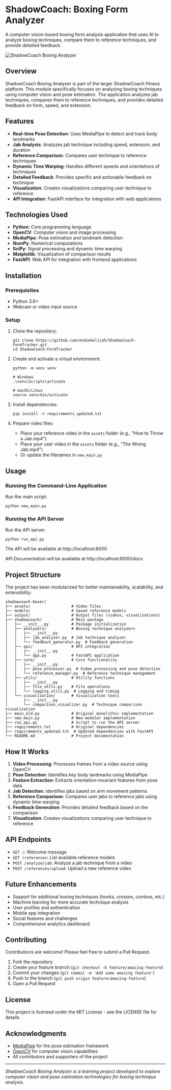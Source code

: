 # ShadowCoach: Boxing Form Analyzer

A computer vision-based boxing form analysis application that uses AI to analyze boxing techniques, compare them to reference techniques, and provide detailed feedback.

![ShadowCoach Boxing Analyzer](https://via.placeholder.com/800x400?text=ShadowCoach+Boxing+Analyzer)

## Overview

ShadowCoach Boxing Analyzer is part of the larger ShadowCoach fitness platform. This module specifically focuses on analyzing boxing techniques using computer vision and pose estimation. The application analyzes jab techniques, compares them to reference techniques, and provides detailed feedback on form, speed, and extension.

## Features

- **Real-time Pose Detection**: Uses MediaPipe to detect and track body landmarks
- **Jab Analysis**: Analyzes jab technique including speed, extension, and duration
- **Reference Comparison**: Compares user technique to reference techniques
- **Dynamic Time Warping**: Handles different speeds and orientations of techniques
- **Detailed Feedback**: Provides specific and actionable feedback on technique
- **Visualization**: Creates visualizations comparing user technique to reference
- **API Integration**: FastAPI interface for integration with web applications

## Technologies Used

- **Python**: Core programming language
- **OpenCV**: Computer vision and image processing
- **MediaPipe**: Pose estimation and landmark detection
- **NumPy**: Numerical computations
- **SciPy**: Signal processing and dynamic time warping
- **Matplotlib**: Visualization of comparison results
- **FastAPI**: Web API for integration with frontend applications

## Installation

### Prerequisites

- Python 3.6+
- Webcam or video input source

### Setup

1. Clone the repository:
   ```
   git clone https://github.com/ondiekelijah/ShadowCoach-FormTracker.git
   cd ShadowCoach-FormTracker
   ```

2. Create and activate a virtual environment:
   ```
   python -m venv venv
   
   # Windows
   .\venv\Scripts\activate
   
   # macOS/Linux
   source venv/bin/activate
   ```

3. Install dependencies:
   ```
   pip install -r requirements_updated.txt
   ```

4. Prepare video files:
   - Place your reference video in the `assets` folder (e.g., "How to Throw a Jab.mp4")
   - Place your user video in the `assets` folder (e.g., "The Wrong Jab.mp4")
   - Or update the filenames in `new_main.py`

## Usage

### Running the Command-Line Application

Run the main script:
```
python new_main.py
```

### Running the API Server

Run the API server:
```
python run_api.py
```

The API will be available at http://localhost:8000

API Documentation will be available at http://localhost:8000/docs

## Project Structure

The project has been modularized for better maintainability, scalability, and extensibility:

```
shadowcoach-boxer/
├── assets/                  # Video files
├── models/                  # Saved reference models
├── output/                  # Output files (videos, visualizations)
├── shadowcoach/             # Main package
│   ├── __init__.py          # Package initialization
│   ├── analyzers/           # Boxing technique analyzers
│   │   ├── __init__.py
│   │   ├── jab_analyzer.py  # Jab technique analyzer
│   │   └── feedback_generator.py  # Feedback generation
│   ├── api/                 # API integration
│   │   ├── __init__.py
│   │   └── app.py           # FastAPI application
│   ├── core/                # Core functionality
│   │   ├── __init__.py
│   │   ├── pose_processor.py  # Video processing and pose detection
│   │   └── reference_manager.py  # Reference technique management
│   ├── utils/               # Utility functions
│   │   ├── __init__.py
│   │   ├── file_utils.py    # File operations
│   │   └── logging_utils.py  # Logging and timing
│   └── visualization/       # Visualization tools
│       ├── __init__.py
│       └── comparison_visualizer.py  # Technique comparison visualization
├── main_old.py              # Original monolithic implementation
├── new_main.py              # New modular implementation
├── run_api.py               # Script to run the API server
├── requirements.txt         # Original dependencies
├── requirements_updated.txt  # Updated dependencies with FastAPI
└── README.md                # Project documentation
```

## How It Works

1. **Video Processing**: Processes frames from a video source using OpenCV
2. **Pose Detection**: Identifies key body landmarks using MediaPipe
3. **Feature Extraction**: Extracts orientation-invariant features from pose data
4. **Jab Detection**: Identifies jabs based on arm movement patterns
5. **Reference Comparison**: Compares user jabs to reference jabs using dynamic time warping
6. **Feedback Generation**: Provides detailed feedback based on the comparison
7. **Visualization**: Creates visualizations comparing user technique to reference

## API Endpoints

- `GET /`: Welcome message
- `GET /references`: List available reference models
- `POST /analyze/jab`: Analyze a jab technique from a video
- `POST /references/upload`: Upload a new reference video

## Future Enhancements

- Support for additional boxing techniques (hooks, crosses, combos, etc.)
- Machine learning for more accurate technique analysis
- User profiles and authentication
- Mobile app integration
- Social features and challenges
- Comprehensive analytics dashboard

## Contributing

Contributions are welcome! Please feel free to submit a Pull Request.

1. Fork the repository
2. Create your feature branch (`git checkout -b feature/amazing-feature`)
3. Commit your changes (`git commit -m 'Add some amazing feature'`)
4. Push to the branch (`git push origin feature/amazing-feature`)
5. Open a Pull Request

## License

This project is licensed under the MIT License - see the LICENSE file for details.

## Acknowledgments

- [MediaPipe](https://mediapipe.dev/) for the pose estimation framework
- [OpenCV](https://opencv.org/) for computer vision capabilities
- All contributors and supporters of the project

---

*ShadowCoach Boxing Analyzer is a learning project developed to explore computer vision and pose estimation technologies for boxing technique analysis.*
